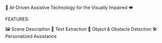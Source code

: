 🚀 AI-Driven Assistive Technology for the Visually Impaired 👁️


FEATURES:

🖼️ Scene Description
📜 Text Extraction
🚧 Object & Obstacle Detection
🛠️ Personalized Assistance
